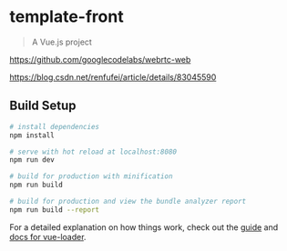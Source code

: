 # template-front

> A Vue.js project

https://github.com/googlecodelabs/webrtc-web

https://blog.csdn.net/renfufei/article/details/83045590



## Build Setup

``` bash
# install dependencies
npm install

# serve with hot reload at localhost:8080
npm run dev

# build for production with minification
npm run build

# build for production and view the bundle analyzer report
npm run build --report
```

For a detailed explanation on how things work, check out the [guide](http://vuejs-templates.github.io/webpack/) and [docs for vue-loader](http://vuejs.github.io/vue-loader).

